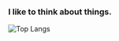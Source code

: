 ### I like to think about things.

![Top Langs](https://github-readme-stats.vercel.app/api/top-langs/?username=StaniszewskiA&langs_count=8)


<!--
**StaniszewskiA/StaniszewskiA** is a ✨ _special_ ✨ repository because its `README.md` (this file) appears on your GitHub profile.
